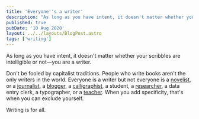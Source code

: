 ```yaml
---
title: 'Everyone''s a writer'
description: "As long as you have intent, it doesn't matter whether your scribbles are intelligible or not—you are a writer"
published: true
pubDate: '10 Aug 2020'
layout: ../../layouts/BlogPost.astro
tags: ['writing']
---
```


As long as you have intent, it doesn't matter whether your scribbles are intelligible or not—you are a writer.

Don't be fooled by capitalist traditions. People who write books aren't the only writers in the world. Everyone is a writer but not everyone is a [novelist](https://en.wikipedia.org/wiki/Toni_Morrison), or a [journalist](https://www.glamour.com/story/8-black-women-journalists-on-reporting-police-brutality), a [blogger](http://www.blackbritishbloggers.com/), a [calligraphist](https://www.seblester.com/), a student, a [researcher](https://www.cam.ac.uk/bhmresearchers), a data entry clerk, a typographer, or a [teacher](https://www.bbc.co.uk/teach/teacher-support/what-its-like-to-be-a-black-teacher-in-the-uk-today/zhfxdp3). When you add specificity, that's when you can exclude yourself.

Writing is for all.